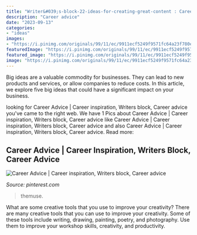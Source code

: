 ```yaml
---
title: "Writer&#039;s-block-22-ideas-for-creating-great-content : Career Advice"
description: "Career advice"
date: "2023-09-13"
categories:
- "ideas"
images:
- "https://i.pinimg.com/originals/99/11/ec/9911ecf5249f9571fc64a23f780ead4c.jpg"
featuredImage: "https://i.pinimg.com/originals/99/11/ec/9911ecf5249f9571fc64a23f780ead4c.jpg"
featured_image: "https://i.pinimg.com/originals/99/11/ec/9911ecf5249f9571fc64a23f780ead4c.jpg"
image: "https://i.pinimg.com/originals/99/11/ec/9911ecf5249f9571fc64a23f780ead4c.jpg"
---
```



Big ideas are a valuable commodity for businesses. They can lead to new products and services, or allow companies to reduce costs. In this article, we explore five big ideas that could have a significant impact on your business.

	

		
looking for Career Advice | Career inspiration, Writers block, Career advice you've came to the right web. We have 1 Pics about Career Advice | Career inspiration, Writers block, Career advice like Career Advice | Career inspiration, Writers block, Career advice and also Career Advice | Career inspiration, Writers block, Career advice. Read more:
		
    
## Career Advice | Career Inspiration, Writers Block, Career Advice

<img loading=lazy src="https://i.pinimg.com/originals/99/11/ec/9911ecf5249f9571fc64a23f780ead4c.jpg" onerror="this.onerror=null;this.src='https://tse4.mm.bing.net/th?id=OIP.gQUNUaQLXDsQm7Otj4e89gAAAA&amp;pid=15.1';" alt="Career Advice | Career inspiration, Writers block, Career advice">

_Source: pinterest.com_

>themuse. 

	

What are some creative tools that you use to improve your creativity?
There are many creative tools that you can use to improve your creativity. Some of these tools include writing, drawing, painting, poetry, and photography. Use them to improve your workshop skills, creativity, and productivity.

